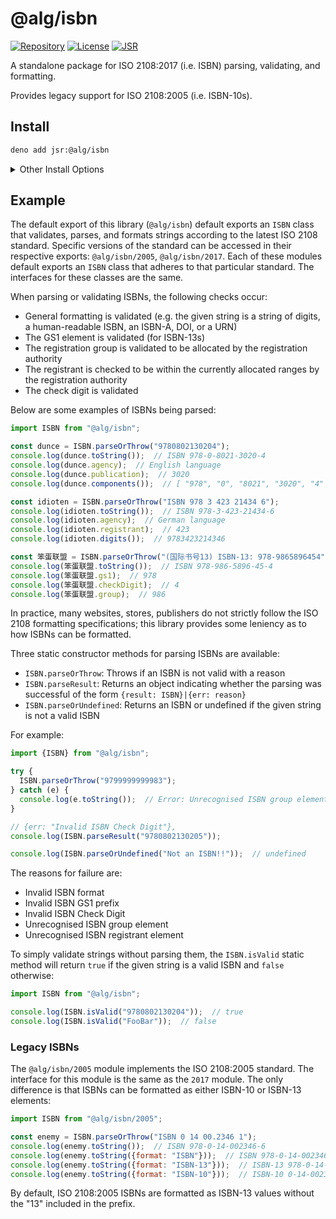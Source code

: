 # @alg/isbn

[![Repository](https://img.shields.io/badge/algjs%2Fisbn-102335?logo=codeberg&labelColor=07121A)](https://codeberg.org/algjs/isbn)
[![License](https://img.shields.io/badge/Apache--2.0-green?label=license)](https://codeberg.org/algjs/isbn/src/branch/main/LICENSE)
[![JSR](https://jsr.io/badges/@alg/isbn)](https://jsr.io/@alg/isbn)

A standalone package for ISO 2108:2017 (i.e. ISBN) parsing, validating, and
formatting.

Provides legacy support for ISO 2108:2005 (i.e. ISBN-10s).

## Install

```bash
deno add jsr:@alg/isbn
```

<details>
<summary>Other Install Options</summary>

```bash
npx jsr add @alg/isbn
```

```bash
bunx jsr add @alg/isbn
```

```bash
pnpm i jsr:@alg/isbn
```

```bash
yarn add jsr:@alg/isbn
```

```bash
vlt install jsr:@alg/isbn
```

</details>

## Example

The default export of this library (`@alg/isbn`) default exports an `ISBN` class
that validates, parses, and formats strings according to the latest ISO 2108
standard. Specific versions of the standard can be accessed in their respective
exports: `@alg/isbn/2005`, `@alg/isbn/2017`. Each of these modules default
exports an `ISBN` class that adheres to that particular standard. The interfaces
for these classes are the same.

When parsing or validating ISBNs, the following checks occur:

- General formatting is validated (e.g. the given string is a string of digits,
  a human-readable ISBN, an ISBN-A, DOI, or a URN)
- The GS1 element is validated (for ISBN-13s)
- The registration group is validated to be allocated by the registration
  authority
- The registrant is checked to be within the currently allocated ranges by the
  registration authority
- The check digit is validated

Below are some examples of ISBNs being parsed:

```javascript
import ISBN from "@alg/isbn";

const dunce = ISBN.parseOrThrow("9780802130204");
console.log(dunce.toString());  // ISBN 978-0-8021-3020-4
console.log(dunce.agency);  // English language
console.log(dunce.publication);  // 3020
console.log(dunce.components());  // [ "978", "0", "8021", "3020", "4" ]

const idioten = ISBN.parseOrThrow("ISBN 978 3 423 21434 6");
console.log(idioten.toString());  // ISBN 978-3-423-21434-6
console.log(idioten.agency);  // German language
console.log(idioten.registrant);  // 423
console.log(idioten.digits());  // 9783423214346

const 笨蛋联盟 = ISBN.parseOrThrow("(国际书号13) ISBN-13: 978-9865896454");
console.log(笨蛋联盟.toString());  // ISBN 978-986-5896-45-4
console.log(笨蛋联盟.gs1);  // 978
console.log(笨蛋联盟.checkDigit);  // 4
console.log(笨蛋联盟.group);  // 986
```

In practice, many websites, stores, publishers do not strictly follow the ISO
2108 formatting specifications; this library provides some leniency as to how
ISBNs can be formatted.

Three static constructor methods for parsing ISBNs are available:

- `ISBN.parseOrThrow`: Throws if an ISBN is not valid with a reason
- `ISBN.parseResult`: Returns an object indicating whether the parsing was
  successful of the form `{result: ISBN}|{err: reason}`
- `ISBN.parseOrUndefined`: Returns an ISBN or undefined if the given string is
  not a valid ISBN

For example:

```javascript
import {ISBN} from "@alg/isbn";

try {
  ISBN.parseOrThrow("9799999999983");
} catch (e) {
  console.log(e.toString());  // Error: Unrecognised ISBN group element
}

// {err: "Invalid ISBN Check Digit"},
console.log(ISBN.parseResult("9780802130205"));

console.log(ISBN.parseOrUndefined("Not an ISBN!!"));  // undefined
```

The reasons for failure are:

- Invalid ISBN format
- Invalid ISBN GS1 prefix
- Invalid ISBN Check Digit
- Unrecognised ISBN group element
- Unrecognised ISBN registrant element

To simply validate strings without parsing them, the `ISBN.isValid` static
method will return `true` if the given string is a valid ISBN and `false`
otherwise:

```javascript
import ISBN from "@alg/isbn";

console.log(ISBN.isValid("9780802130204"));  // true
console.log(ISBN.isValid("FooBar"));  // false
```

### Legacy ISBNs

The `@alg/isbn/2005` module implements the ISO 2108:2005 standard. The interface
for this module is the same as the `2017` module. The only difference is that
ISBNs can be formatted as either ISBN-10 or ISBN-13 elements:

```javascript
import ISBN from "@alg/isbn/2005";

const enemy = ISBN.parseOrThrow("ISBN 0 14 00.2346 1");
console.log(enemy.toString());  // ISBN 978-0-14-002346-6
console.log(enemy.toString({format: "ISBN"}));  // ISBN 978-0-14-002346-6
console.log(enemy.toString({format: "ISBN-13"}));  // ISBN-13 978-0-14-002346-6
console.log(enemy.toString({format: "ISBN-10"}));  // ISBN-10 0-14-002346-1
```

By default, ISO 2108:2005 ISBNs are formatted as ISBN-13 values without the
"13" included in the prefix.
